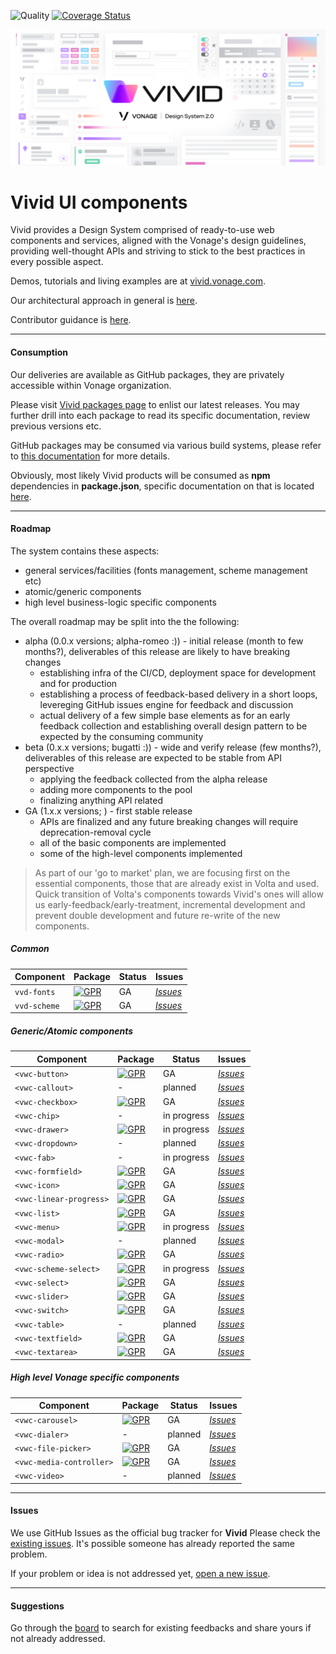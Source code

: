 ![Quality](https://github.com/Vonage/vivid/workflows/Compile%20&%20Test/badge.svg)
[![Coverage Status](https://coveralls.io/repos/github/Vonage/vivid/badge.svg?t=v9CrbP)](https://coveralls.io/github/Vonage/vivid)

<p align="center">
  <img src="assets/images/vivid-hero.png"></img>
</p>

# Vivid UI components

Vivid provides a Design System comprised of ready-to-use web components and services, aligned with the Vonage's design guidelines, providing well-thought APIs and striving to stick to the best practices in every possible aspect.

Demos, tutorials and living examples are at [vivid.vonage.com](https://vivid.vonage.com).

Our architectural approach in general is [here](docs/architecture.md).

Contributor guidance is [here](docs/contributing.md).

---

#### Consumption

Our deliveries are available as GitHub packages, they are privately accessible within Vonage organization.

Please visit [Vivid packages page](https://github.com/Vonage/vivid/packages) to enlist our latest releases. You may further drill into each package to read its specific documentation, review previous versions etc.

GitHub packages may be consumed via various build systems, please refer to [this documentation](https://help.github.com/en/packages/using-github-packages-with-your-projects-ecosystem) for more details.

Obviously, most likely Vivid products will be consumed as **npm** dependencies in **package.json**, specific documentation on that is located [here](https://help.github.com/en/packages/using-github-packages-with-your-projects-ecosystem/configuring-npm-for-use-with-github-packages#installing-a-package).

---

#### Roadmap

The system contains these aspects:

- general services/facilities (fonts management, scheme management etc)
- atomic/generic components
- high level business-logic specific components

The overall roadmap may be split into the the following:

- alpha (0.0.x versions; alpha-romeo :)) - initial release (month to few months?), deliverables of this release are likely to have breaking changes
  - establishing infra of the CI/CD, deployment space for development and for production
  - establishing a process of feedback-based delivery in a short loops, levereging GitHub issues engine for feedback and discussion
  - actual delivery of a few simple base elements as for an early feedback collection and establishing overall design pattern to be expected by the consuming community
- beta (0.x.x versions; bugatti :)) - wide and verify release (few months?), deliverables of this release are expected to be stable from API perspective
  - applying the feedback collected from the alpha release
  - adding more components to the pool
  - finalizing anything API related
- GA (1.x.x versions; ) - first stable release
  - APIs are finalized and any future breaking changes will require deprecation-removal cycle
  - all of the basic components are implemented
  - some of the high-level components implemented

> As part of our 'go to market' plan, we are focusing first on the essential components, those that are already exist in Volta and used. Quick transition of Volta's components towards Vivid's ones will allow us early-feedback/early-treatment, incremental development and prevent double development and future re-write of the new components.

##### Common

| Component    | Package                                                                                                                                      | Status | Issues                                                                                        |
| ------------ | -------------------------------------------------------------------------------------------------------------------------------------------- | ------ | --------------------------------------------------------------------------------------------- |
| `vvd-fonts`  | [![GPR](https://img.shields.io/static/v1?label=GPR&message=0.15.2&color=green&logo=github)](https://github.com/Vonage/vivid/packages/235315) | GA     | [_Issues_](https://github.com/Vonage/vivid/issues?q=is%3Aissue+is%3Aopen+font+fonts)          |
| `vvd-scheme` | [![GPR](https://img.shields.io/static/v1?label=GPR&message=0.15.2&color=green&logo=github)](https://github.com/Vonage/vivid/packages/235300) | GA     | [_Issues_](https://github.com/Vonage/vivid/issues?q=is%3Aissue+is%3Aopen+scheme+schema+theme) |

##### Generic/Atomic components

| Component               | Package                                                                                                                                              | Status      | Issues                                                                                               |
| ----------------------- | ---------------------------------------------------------------------------------------------------------------------------------------------------- | ----------- | ---------------------------------------------------------------------------------------------------- |
| `<vwc-button>`          | [![GPR](https://img.shields.io/static/v1?label=GPR&message=0.15.2&color=green&logo=github)](https://github.com/Vonage/vivid/packages/165931)         | GA          | [_Issues_](https://github.com/Vonage/vivid/issues?q=is%3Aissue+is%3Aopen+button)                     |
| `<vwc-callout>`         | -                                                                                                                                                    | planned     | [_Issues_](https://github.com/Vonage/vivid/issues?q=is%3Aissue+is%3Aopen+callout)                    |
| `<vwc-checkbox>`        | [![GPR](https://img.shields.io/static/v1?label=GPR&message=0.15.2&color=green&logo=github)](https://github.com/Vonage/vivid/packages/235311)         | GA          | [_Issues_](https://github.com/Vonage/vivid/issues?q=is%3Aissue+is%3Aopen+checkbox)                   |
| `<vwc-chip>`            | -                                                                                                                                                    | in progress | [_Issues_](https://github.com/Vonage/vivid/issues?q=is%3Aissue+is%3Aopen+chip+chips)                 |
| `<vwc-drawer>`          | [![GPR](https://img.shields.io/static/v1?label=GPR&message=0.15.2&color=green&logo=github)](https://github.com/Vonage/vivid/packages/235307)         | in progress | [_Issues_](https://github.com/Vonage/vivid/issues?q=is%3Aissue+is%3Aopen+drawer)                     |
| `<vwc-dropdown>`        | -                                                                                                                                                    | planned     | [_Issues_](https://github.com/Vonage/vivid/issues?q=is%3Aissue+is%3Aopen+dropdown)                   |
| `<vwc-fab>`             | -                                                                                                                                                    | in progress | [_Issues_](https://github.com/Vonage/vivid/issues?q=is%3Aissue+is%3Aopen+fab)                        |
| `<vwc-formfield>`       | [![GPR](https://img.shields.io/static/v1?label=GPR&message=0.15.2&color=green&logo=github)](https://github.com/Vonage/vivid/packages/235309)         | GA          | [_Issues_](https://github.com/Vonage/vivid/issues?q=is%3Aissue+is%3Aopen+formfield)                  |
| `<vwc-icon>`            | [![GPR](https://img.shields.io/static/v1?label=GPR&message=0.15.2&color=green&logo=github)](https://github.com/Vonage/vivid/packages/235306)         | GA          | [_Issues_](https://github.com/Vonage/vivid/issues?q=is%3Aissue+is%3Aopen+icon)                       |
| `<vwc-linear-progress>` | [![GPR](https://img.shields.io/static/v1?label=GPR&message=0.0.12-alpha.0&color=green&logo=github)](https://github.com/Vonage/vivid/packages/267584) | GA          | [_Issues_](https://github.com/Vonage/vivid/issues?q=is%3Aissue+is%3Aopen+linear+progress)            |
| `<vwc-list>`            | [![GPR](https://img.shields.io/static/v1?label=GPR&message=0.15.2&color=green&logo=github)](https://github.com/Vonage/vivid/packages/235303)         | GA          | [_Issues_](https://github.com/Vonage/vivid/issues?q=is%3Aissue+is%3Aopen+list)                       |
| `<vwc-menu>`            | [![GPR](https://img.shields.io/static/v1?label=GPR&message=0.15.2&color=green&logo=github)](https://github.com/Vonage/vivid/packages/235299)         | in progress | [_Issues_](https://github.com/Vonage/vivid/issues?q=is%3Aissue+is%3Aopen+menu)                       |
| `<vwc-modal>`           | -                                                                                                                                                    | planned     | [_Issues_](https://github.com/Vonage/vivid/issues?q=is%3Aissue+is%3Aopen+modal)                      |
| `<vwc-radio>`           | [![GPR](https://img.shields.io/static/v1?label=GPR&message=0.15.2&color=green&logo=github)](https://github.com/Vonage/vivid/packages/282592)         | GA          | [_Issues_](https://github.com/Vonage/vivid/issues?q=is%3Aissue+is%3Aopen+radio)                      |
| `<vwc-scheme-select>`   | [![GPR](https://img.shields.io/static/v1?label=GPR&message=0.15.2&color=green&logo=github)](https://github.com/Vonage/vivid/packages/235304)         | in progress | [_Issues_](https://github.com/Vonage/vivid/issues?q=is%3Aissue+is%3Aopen+scheme+schema+theme+select) |
| `<vwc-select>`          | [![GPR](https://img.shields.io/static/v1?label=GPR&message=0.15.2&color=green&logo=github)](https://github.com/Vonage/vivid/packages/235301)         | GA          | [_Issues_](https://github.com/Vonage/vivid/issues?q=is%3Aissue+is%3Aopen+select)                     |
| `<vwc-slider>`          | [![GPR](https://img.shields.io/static/v1?label=GPR&message=0.15.2&color=green&logo=github)](https://github.com/Vonage/vivid/packages/251037)         | GA          | [_Issues_](https://github.com/Vonage/vivid/issues?q=is%3Aissue+is%3Aopen+slider)                     |
| `<vwc-switch>`          | [![GPR](https://img.shields.io/static/v1?label=GPR&message=0.15.2&color=green&logo=github)](https://github.com/Vonage/vivid/packages/235302)         | GA          | [_Issues_](https://github.com/Vonage/vivid/issues?q=is%3Aissue+is%3Aopen+switch)                     |
| `<vwc-table>`           | -                                                                                                                                                    | planned     | [_Issues_](https://github.com/Vonage/vivid/issues?q=is%3Aissue+is%3Aopen+table)                      |
| `<vwc-textfield>`       | [![GPR](https://img.shields.io/static/v1?label=GPR&message=0.15.2&color=green&logo=github)](https://github.com/Vonage/vivid/packages/166369)         | GA          | [_Issues_](https://github.com/Vonage/vivid/issues?q=is%3Aissue+is%3Aopen+textfield)                  |
| `<vwc-textarea>`        | [![GPR](https://img.shields.io/static/v1?label=GPR&message=0.15.2&color=green&logo=github)](https://github.com/Vonage/vivid/packages/235308)         | GA          | [_Issues_](https://github.com/Vonage/vivid/issues?q=is%3Aissue+is%3Aopen+textarea)                   |

##### High level Vonage specific components

| Component                | Package                                                                                                                                      | Status  | Issues                                                                                             |
| ------------------------ | -------------------------------------------------------------------------------------------------------------------------------------------- | ------- | -------------------------------------------------------------------------------------------------- |
| `<vwc-carousel>`         | [![GPR](https://img.shields.io/static/v1?label=GPR&message=0.15.2&color=green&logo=github)](https://github.com/Vonage/vivid/packages/299747) | GA      | [_Issues_](https://github.com/Vonage/vivid/issues?q=is%3Aissue+is%3Aopen+carousel)                 |
| `<vwc-dialer>`           | -                                                                                                                                            | planned | [_Issues_](https://github.com/Vonage/vivid/issues?q=is%3Aissue+is%3Aopen+dialer)                   |
| `<vwc-file-picker>`      | [![GPR](https://img.shields.io/static/v1?label=GPR&message=0.15.2&color=green&logo=github)](https://github.com/Vonage/vivid/packages/235308) | GA      | [_Issues_](https://github.com/Vonage/vivid/issues?q=is%3Aissue+is%3Aopen+file+picker+filepicker)   |
| `<vwc-media-controller>` | [![GPR](https://img.shields.io/static/v1?label=GPR&message=0.15.2&color=green&logo=github)](https://github.com/Vonage/vivid/packages/381994) | GA      | [_Issues_](https://github.com/Vonage/vivid/issues?q=is%3Aissue+is%3Aopen+media+controller)         |
| `<vwc-video>`            | -                                                                                                                                            | planned | [_Issues_](https://github.com/Vonage/vivid/issues?q=is%3Aissue+is%3Aopen+video+player+videoplayer) |

---

#### Issues

We use GitHub Issues as the official bug tracker for **Vivid** Please check the [existing issues](https://github.com/vonage/vivid/issues). It's possible someone has already reported the same problem.

If your problem or idea is not addressed yet, [open a new issue](https://github.com/vonage/vivid/issues/new).

---

#### Suggestions

Go through the [board](https://github.com/vonage/vivid/projects/1) to search for existing feedbacks and share yours if not already addressed.

